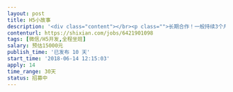 ```yaml
---                
layout: post       
title: H5小故事           
description: '<div class="content"></br><p class="">长期合作！一般持续3个月以上，每周需要提供工作时长工作日8小时／天，双休日休息 ，请确保有足够的时间和精力进行合作</p></br><p class="">有多个小故事形态需求，每个小故事包含5-20个页面，需要快速开发特定形态的H5页面，实现动画及交互效果</p></br></div>'     
contenturl: https://shixian.com/jobs/6421901098      
tags: [微信/H5开发,全程坐班]            
salary: 预估15000元          
publish_time: '已发布 10 天'         
start_time: '2018-06-14 12:15:03'           
apply: 14                   
time_range: 30天              
status: 招募中                  
---                 
```

